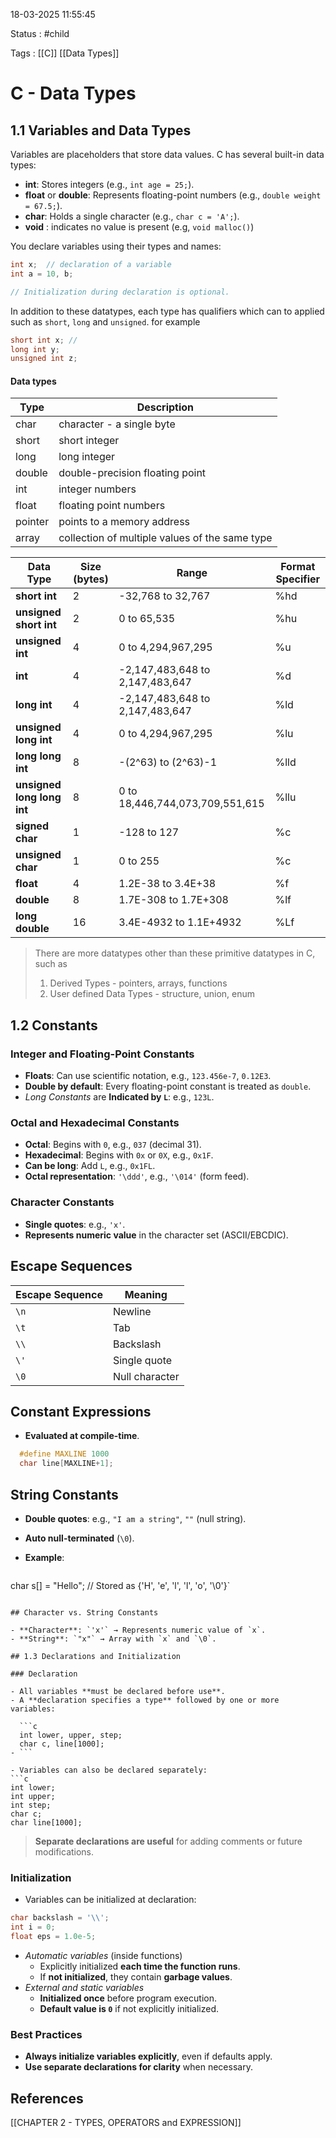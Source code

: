 18-03-2025 11:55:45

Status : #child

Tags : [[C]] [[Data Types]]
# C - Data Types

## 1.1 Variables and Data Types
Variables are placeholders that store data values. C has several built-in data types:

- **int**: Stores integers (e.g., `int age = 25;`).
- **float** or **double**: Represents floating-point numbers (e.g., `double weight = 67.5;`).
- **char**: Holds a single character (e.g., `char c = 'A';`).
- **void** : indicates no value is present (e.g, `void malloc()`)

You declare variables using their types and names:
```c
int x;  // declaration of a variable
int a = 10, b;

// Initialization during declaration is optional.
```
 
 In addition to these datatypes, each type has qualifiers which can to applied such as `short`, `long` and `unsigned`. for example 
 ```c
short int x; // 
long int y;
unsigned int z;
 ```
#### Data types

| Type    | Description                                    |
| ------- | ---------------------------------------------- |
| char    | character - a single byte                      |
| short   | short integer                                  |
| long    | long integer                                   |
| double  | double-precision floating point                |
| int     | integer numbers                                |
| float   | floating point numbers                         |
| pointer | points to a memory address                     |
| array   | collection of multiple values of the same type |

| Data Type                  | Size (bytes) | Range                           | Format Specifier |
| -------------------------- | ------------ | ------------------------------- | ---------------- |
| **short int**              | 2            | -32,768 to 32,767               | %hd              |
| **unsigned short int**     | 2            | 0 to 65,535                     | %hu              |
| **unsigned int**           | 4            | 0 to 4,294,967,295              | %u               |
| **int**                    | 4            | -2,147,483,648 to 2,147,483,647 | %d               |
| **long int**               | 4            | -2,147,483,648 to 2,147,483,647 | %ld              |
| **unsigned long int**      | 4            | 0 to 4,294,967,295              | %lu              |
| **long long int**          | 8            | -(2^63) to (2^63)-1             | %lld             |
| **unsigned long long int** | 8            | 0 to 18,446,744,073,709,551,615 | %llu             |
| **signed char**            | 1            | -128 to 127                     | %c               |
| **unsigned char**          | 1            | 0 to 255                        | %c               |
| **float**                  | 4            | 1.2E-38 to 3.4E+38              | %f               |
| **double**                 | 8            | 1.7E-308 to 1.7E+308            | %lf              |
| **long double**            | 16           | 3.4E-4932 to 1.1E+4932          | %Lf              |
> There are more datatypes other than these primitive datatypes in C, such as 
> 1. Derived Types - pointers, arrays, functions
> 2. User defined Data Types - structure, union, enum

## 1.2 Constants
### Integer and Floating-Point Constants  
- **Floats**: Can use scientific notation, e.g., `123.456e-7`, `0.12E3`.  
- **Double by default**: Every floating-point constant is treated as `double`.  
-  *Long Constants* are **Indicated by `L`**: e.g., `123L`.  
### Octal and Hexadecimal Constants  
- **Octal**: Begins with `0`, e.g., `037` (decimal 31).  
- **Hexadecimal**: Begins with `0x` or `0X`, e.g., `0x1F`.  
- **Can be long**: Add `L`, e.g., `0x1FL`.  
- **Octal representation**: `'\ddd'`, e.g., `'\014'` (form feed).  
### Character Constants  
- **Single quotes**: e.g., `'x'`.  
- **Represents numeric value** in the character set (ASCII/EBCDIC).  
## Escape Sequences  
| Escape Sequence | Meaning        |
| --------------- | -------------- |
| `\n`            | Newline        |
| `\t`            | Tab            |
| `\\`            | Backslash      |
| `\'`            | Single quote   |
| `\0`            | Null character |
## Constant Expressions  
- **Evaluated at compile-time**.  

```c
  #define MAXLINE 1000
  char line[MAXLINE+1];
```
## String Constants

- **Double quotes**: e.g., `"I am a string"`, `""` (null string).
- **Auto null-terminated** (`\0`).
- **Example**:
  
    ```c
char s[] = "Hello";  // Stored as {'H', 'e', 'l', 'l', 'o', '\0'}`
```

## Character vs. String Constants

- **Character**: `'x'` → Represents numeric value of `x`.
- **String**: `"x"` → Array with `x` and `\0`.

## 1.3 Declarations and Initialization

### Declaration

- All variables **must be declared before use**.  
- A **declaration specifies a type** followed by one or more variables:  

  ```c
  int lower, upper, step;
  char c, line[1000];
- ```

- Variables can also be declared separately:
```c
int lower;
int upper;
int step;
char c;
char line[1000];
```

>**Separate declarations are useful** for adding comments or future modifications.

### Initialization

- Variables can be initialized at declaration:
```c
char backslash = '\\';
int i = 0;
float eps = 1.0e-5;
```

- *Automatic variables* (inside functions)
	- Explicitly initialized **each time the function runs**.
	- If **not initialized**, they contain **garbage values**.
- *External and static variables*
	- **Initialized once** before program execution.
	- **Default value is `0`** if not explicitly initialized.
### Best Practices
- **Always initialize variables explicitly**, even if defaults apply.
- **Use separate declarations for clarity** when necessary.


## References

[[CHAPTER 2 - TYPES, OPERATORS and EXPRESSION]]